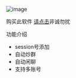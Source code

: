 

![image](https://user-images.githubusercontent.com/86459514/180651266-a606d1ad-8cae-4378-ab32-3187db22c9c0.png)





购买此软件  [请点击](https://t.me/shina_jin1)非诚勿扰



功能介绍
- session号添加
- 自动炒群
- 自动闲聊
- 支持多账号
